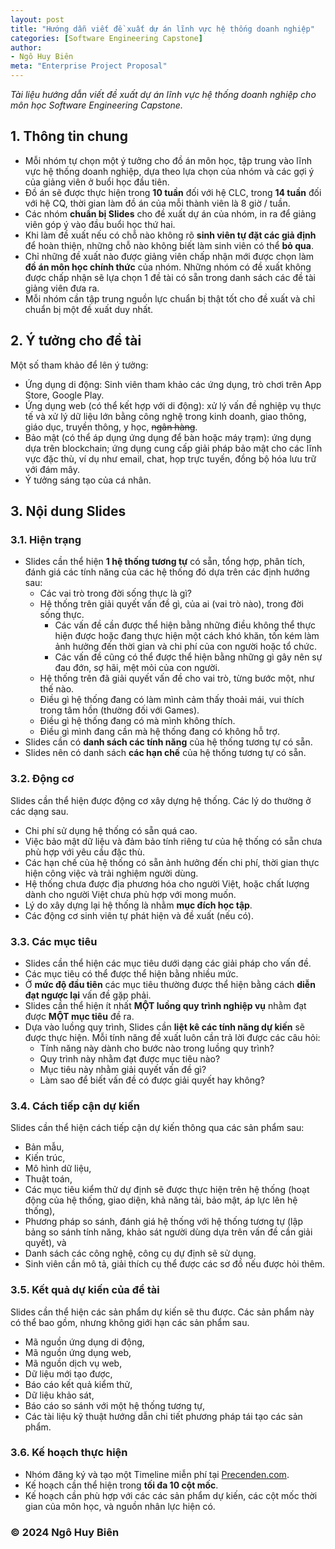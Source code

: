 ```yaml
---
layout: post
title: "Hướng dẫn viết đề xuất dự án lĩnh vực hệ thống doanh nghiệp"
categories: [Software Engineering Capstone]
author:
- Ngô Huy Biên
meta: "Enterprise Project Proposal"
---
```

_Tài liệu hướng dẫn viết đề xuất dự án lĩnh vực hệ thống doanh nghiệp cho môn học Software Engineering Capstone._

## 1. Thông tin chung
* Mỗi nhóm tự chọn một ý tưởng cho đồ án môn học, tập trung vào lĩnh vực hệ thống doanh nghiệp, dựa theo lựa chọn của nhóm và các gợi ý của giảng viên ở buổi học đầu tiên.
* Đồ án sẽ được thực hiện trong **10 tuần** đối với hệ CLC, trong **14 tuần** đối với hệ CQ, thời gian làm đồ án của mỗi thành viên là 8 giờ / tuần.
* Các nhóm **chuẩn bị Slides** cho đề xuất dự án của nhóm, in ra để giảng viên góp ý vào đầu buổi học thứ hai.
* Khi làm đề xuất nếu có chỗ nào không rõ **sinh viên tự đặt các giả định** để hoàn thiện, những chỗ nào không biết làm sinh viên có thể **bỏ qua**.
* Chỉ những đề xuất nào được giảng viên chấp nhận mới được chọn làm **đồ án môn học chính thức** của nhóm. Những nhóm có đề xuất không được chấp nhận sẽ lựa chọn 1 đề tài có sẵn trong danh sách các đề tài giảng viên đưa ra.
* Mỗi nhóm cần tập trung nguồn lực chuẩn bị thật tốt cho đề xuất và chỉ chuẩn bị một đề xuất duy nhất.

## 2. Ý tưởng cho đề tài
Một số tham khảo để lên ý tưởng:
* Ứng dụng di động: Sinh viên tham khảo các ứng dụng, trò chơi trên App Store, Google Play.
* Ứng dụng web (có thể kết hợp với di động): xử lý vấn đề nghiệp vụ thực tế và xử lý dữ liệu lớn bằng công nghệ trong kinh doanh, giao thông, giáo dục, truyền thông, y học, ~~ngân hàng~~.
* Bảo mật (có thể áp dụng ứng dụng để bàn hoặc máy trạm): ứng dụng dựa trên blockchain; ứng dụng cung cấp giải pháp bảo mật cho các lĩnh vực đặc thù, ví dụ như email, chat, họp trực tuyến, đồng bộ hóa lưu trữ với đám mây.
* Ý tưởng sáng tạo của cá nhân.

## 3. Nội dung Slides

### 3.1. Hiện trạng
* Slides cần thể hiện **1 hệ thống tương tự** có sẵn, tổng hợp, phân tích, đánh giá các tính năng của các hệ thống đó dựa trên các định hướng sau:
  * Các vai trò trong đời sống thực là gì?
  * Hệ thống trên giải quyết vấn đề gì, của ai (vai trò nào), trong đời sống thực.
      * Các vấn đề cần được thể hiện bằng những điều không thể thực hiện được hoặc đang thực hiện một cách khó khăn, tốn kém làm ảnh hưởng đến thời gian và chi phí của con người hoặc tổ chức.
      * Các vấn đề cũng có thể được thể hiện bằng những gì gây nên sự đau đớn, sợ hãi, mệt mỏi của con người.
  * Hệ thống trên đã giải quyết vấn đề cho vai trò, từng bước một, như thế nào.
  * Điều gì hệ thống đang có làm mình cảm thấy thoải mái, vui thích trong tâm hồn (thường đối với Games).
  * Điều gì hệ thống đang có mà mình không thích.
  * Điều gì mình đang cần mà hệ thống đang có không hỗ trợ.
* Slides cần có **danh sách các tính năng** của hệ thống tương tự có sẵn.
* Slides nên có danh sách **các hạn chế** của hệ thống tương tự có sẵn.

### 3.2. Động cơ
Slides cần thể hiện được động cơ xây dựng hệ thống. Các lý do thường ở các dạng sau.
* Chi phí sử dụng hệ thống có sẵn quá cao.
* Việc bảo mật dữ liệu và đảm bảo tính riêng tư của hệ thống có sẵn chưa phù hợp với yêu cầu đặc thù.
* Các hạn chế của hệ thống có sẵn ảnh hưởng đến chi phí, thời gian thực hiện công việc và trải nghiệm người dùng.
* Hệ thống chưa được địa phương hóa cho người Việt, hoặc chất lượng dành cho người Việt chưa phù hợp với mong muốn.
* Lý do xây dựng lại hệ thống là nhằm **mục đích học tập**.
* Các động cơ sinh viên tự phát hiện và đề xuất (nếu có).

### 3.3. Các mục tiêu
* Slides cần thể hiện các mục tiêu dưới dạng các giải pháp cho vấn đề.
* Các mục tiêu có thể được thể hiện bằng nhiều mức.
* Ở **mức độ đầu tiên** các mục tiêu thường được thể hiện bằng cách **diễn đạt ngược lại** vấn đề gặp phải.
* Slides cần thể hiện ít nhất **MỘT luồng quy trình nghiệp vụ** nhằm đạt được **MỘT mục tiêu** đề ra.
* Dựa vào luồng quy trình, Slides cần **liệt kê các tính năng dự kiến** sẽ được thực hiện. Mỗi tính năng đề xuất luôn cần trả lời được các câu hỏi:
  * Tính năng này dành cho bước nào trong luồng quy trình?
  * Quy trình này nhằm đạt được mục tiêu nào?
  * Mục tiêu này nhằm giải quyết vấn đề gì?
  * Làm sao để biết vấn đề có được giải quyết hay không?

### 3.4. Cách tiếp cận dự kiến
Slides cần thể hiện cách tiếp cận dự kiến thông qua các sản phẩm sau:
* Bản mẫu, 
* Kiến trúc, 
* Mô hình dữ liệu, 
* Thuật toán, 
* Các mục tiêu kiểm thử dự định sẽ được thực hiện trên hệ thống (hoạt động của hệ thống, giao diện, khả năng tải, bảo mật, áp lực lên hệ thống), 
* Phương pháp so sánh, đánh giá hệ thống với hệ thống tương tự (lập bảng so sánh tính năng, khảo sát người dùng dựa trên vấn đề cần giải quyết), và 
* Danh sách các công nghệ, công cụ dự định sẽ sử dụng.
* Sinh viên cần mô tả, giải thích cụ thể được các sơ đồ nếu được hỏi thêm.
  
### 3.5. Kết quả dự kiến của đề tài
Slides cần thể hiện các sản phẩm dự kiến sẽ thu được. Các sản phẩm này có thể bao gồm, nhưng không giới hạn các sản phẩm sau.
* Mã nguồn ứng dụng di động, 
* Mã nguồn ứng dụng web, 
* Mã nguồn dịch vụ web, 
* Dữ liệu mới tạo được, 
* Báo cáo kết quả kiểm thử, 
* Dữ liệu khảo sát, 
* Báo cáo so sánh với một hệ thống tương tự, 
* Các tài liệu kỹ thuật hướng dẫn chi tiết phương pháp tái tạo các sản phẩm.

### 3.6. Kế hoạch thực hiện
* Nhóm đăng ký và tạo một Timeline miễn phí tại <a target = "_blank" href = "https://www.preceden.com/">Precenden.com</a>.
* Kế hoạch cần thể hiện trong **tối đa 10 cột mốc**.
* Kế hoạch cần phù hợp với các các sản phẩm dự kiến, các cột mốc thời gian của môn học, và nguồn nhân lực hiện có.

### &copy; 2024 Ngô Huy Biên
